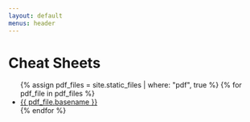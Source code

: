 ```yaml
---
layout: default
menus: header
---
```


# Cheat Sheets
<ul>
{% assign pdf_files = site.static_files | where: "pdf", true %}
{% for pdf_file in pdf_files %}
  <li><a href="{{ pdf_file.path }}" target="_blank">{{ pdf_file.basename }}</a></li>
{% endfor %}
</ul>

